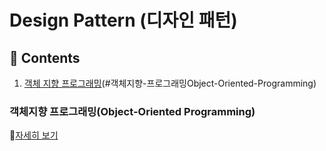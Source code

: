 # Design Pattern (디자인 패턴)

## :book: Contents
1. [객체 지향 프로그래밍]()(#객체지향-프로그래밍Object-Oriented-Programming)


### 객체지향 프로그래밍(Object-Oriented Programming)
:memo:[자세히 보기](./contents/object-oriented-programming.md)
